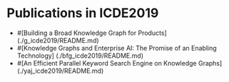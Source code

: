 # Publications in ICDE2019 
* #[Building a Broad Knowledge Graph for Products] (./g_icde2019/README.md)
* #[Knowledge Graphs and Enterprise AI: The Promise of an Enabling Technology] (./bfg_icde2019/README.md)
* #[An Efficient Parallel Keyword Search Engine on Knowledge Graphs] (./yaj_icde2019/README.md)

